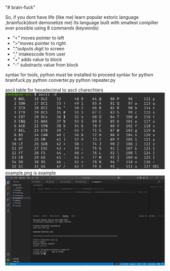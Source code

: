 "# brain-fuck" 


So, if you dont have life (like me) learn popular estoric language ,brainfuck(dont demonetize me)
Its  language built with smallest compiller ever possible using 8 commands (keywords)
+ "<" moves pointer to left
+ ">"moves pointer to right
+ "."outputs digit to screen
+ "," intakescode from user
+ "+" adds value to block
+ "-" substracts value from block

syntax for tools, python must be installed to proceed
syntax for
python brainfuck.py <filename>
python converter.py
python repeater.py

ascii table for hexadecimal to ascii charechters
![asciipng](https://raw.githubusercontent.com/2511XD/brainfuck/refs/heads/main/ascii.png)
example.png is example
![github.png](https://raw.githubusercontent.com/2511XD/brainfuck/refs/heads/main/github.png)
